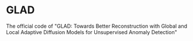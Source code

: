 # GLAD
The official code of "GLAD: Towards Better Reconstruction with Global and Local Adaptive Diffusion Models for Unsupervised Anomaly Detection"
